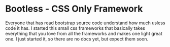 # Bootless - CSS Only Framework

Everyone that has read bootstrap source code understand how much usless code it has. 
I started this small css frameworks that basically takes everything that you love from all the frameworks
and makes one light great one. I just started it, so there are no docs yet, but expect them soon.
